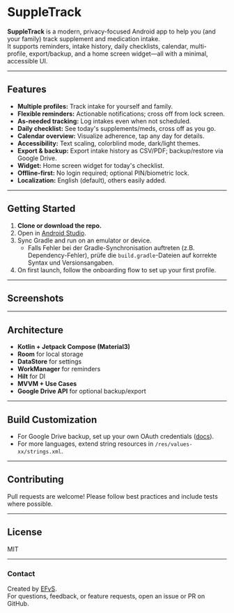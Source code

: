 # SuppleTrack

**SuppleTrack** is a modern, privacy-focused Android app to help you (and your family) track supplement and medication intake.  
It supports reminders, intake history, daily checklists, calendar, multi-profile, export/backup, and a home screen widget—all with a minimal, accessible UI.

---

## Features

- **Multiple profiles:** Track intake for yourself and family.
- **Flexible reminders:** Actionable notifications; cross off from lock screen.
- **As-needed tracking:** Log intakes even when not scheduled.
- **Daily checklist:** See today's supplements/meds, cross off as you go.
- **Calendar overview:** Visualize adherence, tap any day for details.
- **Accessibility:** Text scaling, colorblind mode, dark/light themes.
- **Export & backup:** Export intake history as CSV/PDF; backup/restore via Google Drive.
- **Widget:** Home screen widget for today's checklist.
- **Offline-first:** No login required; optional PIN/biometric lock.
- **Localization:** English (default), others easily added.

---

## Getting Started

1. **Clone or download the repo.**
2. Open in [Android Studio](https://developer.android.com/studio).
3. Sync Gradle and run on an emulator or device.
   - Falls Fehler bei der Gradle-Synchronisation auftreten (z.B. Dependency-Fehler), prüfe die `build.gradle`-Dateien auf korrekte Syntax und Versionsangaben.
4. On first launch, follow the onboarding flow to set up your first profile.

---

## Screenshots

<!-- Add screenshots here when available -->

---

## Architecture

- **Kotlin + Jetpack Compose (Material3)**
- **Room** for local storage
- **DataStore** for settings
- **WorkManager** for reminders
- **Hilt** for DI
- **MVVM + Use Cases**
- **Google Drive API** for optional backup/export

---

## Build Customization

- For Google Drive backup, set up your own OAuth credentials ([docs](https://developers.google.com/drive)).
- For more languages, extend string resources in `/res/values-xx/strings.xml`.

---

## Contributing

Pull requests are welcome! Please follow best practices and include tests where possible.

---

## License

MIT

---

### Contact

Created by [EFvS](https://github.com/EFvS).  
For questions, feedback, or feature requests, open an issue or PR on GitHub.